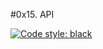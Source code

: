 #0x15. API

[![Code style: black](https://img.shields.io/badge/code%20style-black-000000.svg)](https://github.com/psf/black)
